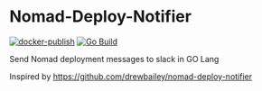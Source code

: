 # Nomad-Deploy-Notifier
[![docker-publish](https://github.com/Allan-Nava/Nomad-Deploy-Notifier/actions/workflows/docker-publish.yml/badge.svg)](https://github.com/Allan-Nava/Nomad-Deploy-Notifier/actions/workflows/docker-publish.yml) [![Go Build](https://github.com/Allan-Nava/Nomad-Deploy-Notifier/actions/workflows/go-build.yml/badge.svg)](https://github.com/Allan-Nava/Nomad-Deploy-Notifier/actions/workflows/go-build.yml)

Send Nomad deployment messages to slack in GO Lang


Inspired by https://github.com/drewbailey/nomad-deploy-notifier

